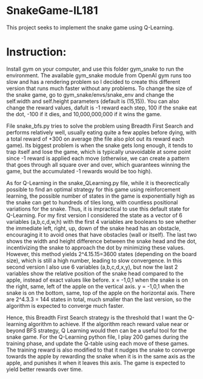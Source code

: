 # SnakeGame-IL181

This project seeks to implement the snake game using Q-Learning. 

# Instruction:

Install gym on your computer, and use this folder gym_snake to run the environment. The available gym_snake module from OpenAI gym runs too slow and has a rendering problem so I decided to create this different version that runs much faster without any problems. To change the size of the snake game, go to gym_snake/envs/snake_env and change the self.width and self.height parameters (default is (15,15)). You can also change the reward values, dafult is -1 reward each step, 100 if the snake eat the dot, -100 if it dies, and 10,000,000,000 if it wins the game.

File snake_bfs.py tries to solve the problem using Breadth First Search and performs relatively well, usually eating quite a few apples before dying, with a total reward of +300 on average (the file also plot out its reward each game). Its biggest problem is when the snake gets long enough, it tends to trap itself and lose the game, which is typically unavoidable at some point since -1 reward is applied each move (otherwise, we can create a pattern that goes through all square over and over, which guarantees winning the game, but the accumulated -1 rewards would be too high). 

As for Q-Learning in the snake_QLearning.py file, while it is theorectically possible to find an optimal strategy for this game using reinforcement learning, the possible number of states in the game is exponentially high as the snake can get to hundreds of tiles long, with countless positional variations for the snake. Thus, it is impractical to use this default state for Q-Learning. For my first version I considered the state as a vector of 6 variables (a,b,c,d,w,h) with the first 4 variables are booleans to see whether the immediate left, right, up, down of the snake head has an obstacle, encouraging it to avoid ones that have obstacles (wall or itself). The last two shows the width and height difference between the snake head and the dot, incentivizing the snake to approach the dot by minimizing these values. However, this method yields 2^4.15.15=3600 states (depending on the board size), which is still a high number, leading to slow convergence. In this second version I also use 6 variables (a,b,c,d,x,y), but now the last 2 variables show the relative position of the snake head compared to the apple, instead of exact values like before. x = -1,0,1 when the snake is on the right, same, left of the apple on the vertical axis. y = -1,0,1 when the snake is on the bottom, same, top of the apple on the horizontal axis. There are 2^4.3.3 = 144 states in total, much smaller than the last version, so the algorithm is expected to converge much faster.

Hence, this Breadth First Search strategy is the threshold that I want the Q-learning algorithm to achieve. If the algorithm reach reward value near or beyond BFS strategy, Q Learning would then can be a useful tool for the snake game. For the Q-Learning python file, I play 200 games during the training phase, and update the Q-table using each move of these games. The training reward is also modified to that it nudges the snake to converge towards the apple by rewarding the snake when it is in the same axis as the apple, and punishes it when it leaves this axis. The game is expected to yield better rewards over time.
